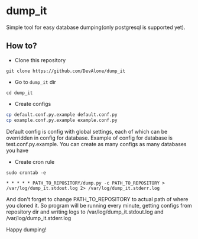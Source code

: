# dump_it

Simple tool for easy database dumping(only postgresql is supported yet).

## How to?

* Clone this repository

`git clone https://github.com/DevAlone/dump_it`

* Go to `dump_it` dir

`cd dump_it`

* Create configs

```bash
cp default.conf.py.example default.conf.py
cp example.conf.py.example example.conf.py
```

Default config is config with global settings, each of which can be overridden in config for database. Example of config for database is test.conf.py.example. You can create as many configs as many databases you have

* Create cron rule

`sudo crontab -e`

```
* * * * * PATH_TO_REPOSITORY/dump.py -c PATH_TO_REPOSITORY > /var/log/dump_it.stdout.log 2> /var/log/dump_it.stderr.log
```

And don't forget to change PATH_TO_REPOSITORY to actual path of where you cloned it. So program will be running every minute, getting configs from repository dir and writing logs to /var/log/dump_it.stdout.log and /var/log/dump_it.stderr.log

Happy dumping!
